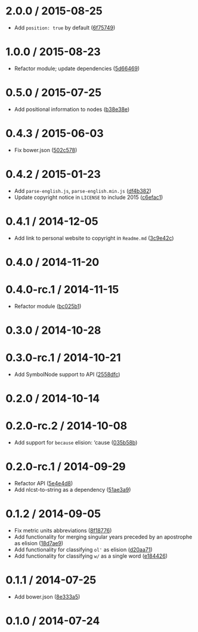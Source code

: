 <!--remark setext-->

<!--lint disable no-multiple-toplevel-headings-->

<!--lint disable maximum-line-length-->

2.0.0 / 2015-08-25
==================

*   Add `position: true` by default ([6f75749](https://github.com/wooorm/parse-english/commit/6f75749))

1.0.0 / 2015-08-23
==================

*   Refactor module; update dependencies ([5d66469](https://github.com/wooorm/parse-english/commit/5d66469))

0.5.0 / 2015-07-25
==================

*   Add positional information to nodes ([b38e38e](https://github.com/wooorm/parse-english/commit/b38e38e))

0.4.3 / 2015-06-03
==================

*   Fix bower.json ([502c578](https://github.com/wooorm/parse-english/commit/502c578))

0.4.2 / 2015-01-23
==================

*   Add `parse-english.js`, `parse-english.min.js` ([df4b382](https://github.com/wooorm/parse-english/commit/df4b382))
*   Update copyright notice in `LICENSE` to include 2015 ([c6efac1](https://github.com/wooorm/parse-english/commit/c6efac1))

0.4.1 / 2014-12-05
==================

*   Add link to personal website to copyright in `Readme.md` ([3c9e42c](https://github.com/wooorm/parse-english/commit/3c9e42c))

0.4.0 / 2014-11-20
==================

0.4.0-rc.1 / 2014-11-15
=======================

*   Refactor module ([bc025b1](https://github.com/wooorm/parse-english/commit/bc025b1))

0.3.0 / 2014-10-28
==================

0.3.0-rc.1 / 2014-10-21
=======================

*   Add SymbolNode support to API ([2558dfc](https://github.com/wooorm/parse-english/commit/2558dfc))

0.2.0 / 2014-10-14
==================

0.2.0-rc.2 / 2014-10-08
=======================

*   Add support for `because` elision: ‘cause ([035b58b](https://github.com/wooorm/parse-english/commit/035b58b))

0.2.0-rc.1 / 2014-09-29
=======================

*   Refactor API ([5e4e4d8](https://github.com/wooorm/parse-english/commit/5e4e4d8))
*   Add nlcst-to-string as a dependency ([51ae3a9](https://github.com/wooorm/parse-english/commit/51ae3a9))

0.1.2 / 2014-09-05
==================

*   Fix metric units abbreviations ([8f18776](https://github.com/wooorm/parse-english/commit/8f18776))
*   Add functionality for merging singular years preceded by an apostrophe as elision ([18d7ae9](https://github.com/wooorm/parse-english/commit/18d7ae9))
*   Add functionality for classifying `ol'` as elision ([d20aa71](https://github.com/wooorm/parse-english/commit/d20aa71))
*   Add functionality for classifying `w/` as a single word ([e184426](https://github.com/wooorm/parse-english/commit/e184426))

0.1.1 / 2014-07-25
==================

*   Add bower.json ([8e333a5](https://github.com/wooorm/parse-english/commit/8e333a5))

0.1.0 / 2014-07-24
==================
